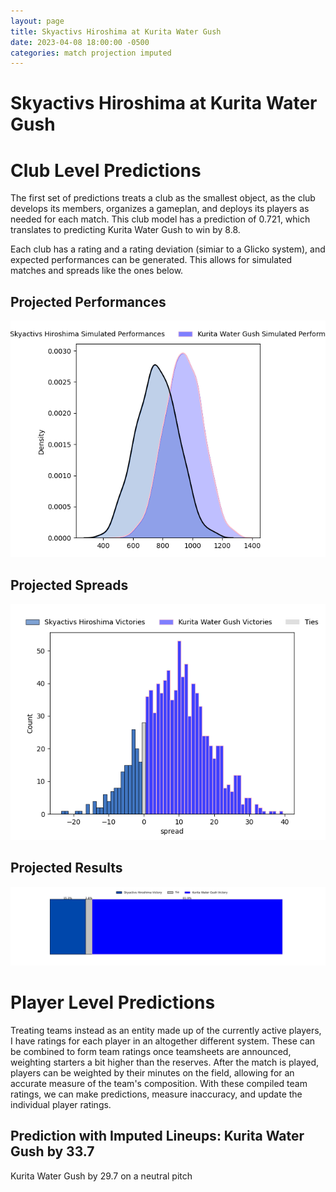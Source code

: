 ```yaml
---  
layout: page  
title: Skyactivs Hiroshima at Kurita Water Gush  
date: 2023-04-08 18:00:00 -0500  
categories: match projection imputed  
---
```

# Skyactivs Hiroshima at Kurita Water Gush

# Club Level Predictions


The first set of predictions treats a club as the smallest object, as the club develops its members, organizes a gameplan, and deploys its players as needed for each match. This club model has a prediction of 0.721, which translates to predicting Kurita Water Gush to win by 8.8.

Each club has a rating and a rating deviation (simiar to a Glicko system), and expected performances can be generated. This allows for simulated matches and spreads like the ones below.
## Projected Performances


![Projected Performances](plots/performances_2023-04-08-KuritaWaterGush-SkyactivsHiroshima.png)
## Projected Spreads


![Projected Spreads](plots/spreads_2023-04-08-KuritaWaterGush-SkyactivsHiroshima.png)
## Projected Results


![Projected Results](plots/resultbar_2023-04-08-KuritaWaterGush-SkyactivsHiroshima.png)
# Player Level Predictions


Treating teams instead as an entity made up of the currently active players, I have ratings for each player in an altogether different system. These can be combined to form team ratings once teamsheets are announced, weighting starters a bit higher than the reserves. After the match is played, players can be weighted by their minutes on the field, allowing for an accurate measure of the team's composition. With these compiled team ratings, we can make predictions, measure inaccuracy, and update the individual player ratings.
## Prediction with Imputed Lineups: Kurita Water Gush by 33.7


Kurita Water Gush by 29.7 on a neutral pitch

